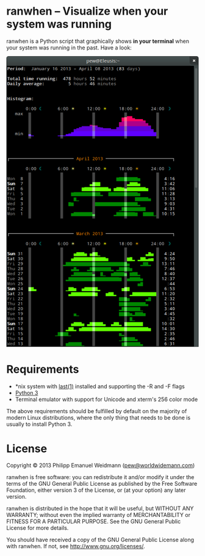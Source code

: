 # ranwhen – Visualize when your system was running

ranwhen is a Python script that graphically shows **in your terminal** when your system was running in the past. Have a look:

![Screenshot](Screenshot.png?raw=true)


# Requirements

* *nix system with [last(1)](http://linux.die.net/man/1/last) installed and supporting the -R and -F flags
* [Python 3](http://www.python.org/)
* Terminal emulator with support for Unicode and xterm's 256 color mode

The above requirements should be fulfilled by default on the majority of modern Linux distributions, where the only thing that needs to be done is usually to install Python 3.


# License

Copyright © 2013 Philipp Emanuel Weidmann (<pew@worldwidemann.com>)

ranwhen is free software: you can redistribute it and/or modify it under the terms of the GNU General Public License as published by the Free Software Foundation, either version 3 of the License, or (at your option) any later version.

ranwhen is distributed in the hope that it will be useful, but WITHOUT ANY WARRANTY; without even the implied warranty of MERCHANTABILITY or FITNESS FOR A PARTICULAR PURPOSE.  See the GNU General Public License for more details.

You should have received a copy of the GNU General Public License along with ranwhen.  If not, see <http://www.gnu.org/licenses/>.
